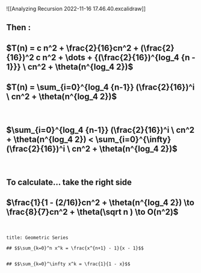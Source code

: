 
![[Analyzing Recursion 2022-11-16 17.46.40.excalidraw]]

## Then :
## $T(n) = c n^2 + \frac{2}{16}cn^2 + (\frac{2}{16})^2 c n^2 + \dots + {(\frac{2}{16})^{log_4 {n - 1}}} \ cn^2 + \theta(n^{log_4 2})$
## $T(n) = \sum_{i=0}^{log_4 {n-1}} (\frac{2}{16})^i \ cn^2 + \theta(n^{log_4 2})$
<br>

## $\sum_{i=0}^{log_4 {n-1}} (\frac{2}{16})^i \ cn^2 + \theta(n^{log_4 2}) < \sum_{i=0}^{\infty} (\frac{2}{16})^i \ cn^2 + \theta(n^{log_4 2})$

<br>

## To calculate... take the right side

## $\frac{1}{1 - (2/16)}cn^2 + \theta(n^{log_4 2}) \to \frac{8}{7}cn^2 + \theta(\sqrt n ) \to O(n^2)$


<br>

```ad-note
title: Geometric Series

## $$\sum_{k=0}^n x^k = \frac{x^{n+1} - 1}{x - 1}$$


## $$\sum_{k=0}^\infty x^k = \frac{1}{1 - x}$$
```
